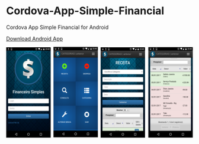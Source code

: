 # Cordova-App-Simple-Financial
Cordova App Simple Financial for Android


<a href="https://play.google.com/store/apps/details?id=com.antenor.financeiro_simples" target="_blank">Download Android App</a>


<img src="https://github.com/antenorq/Cordova-App-Simple-Financial/blob/master/logo_financeiro_recursos.png">


